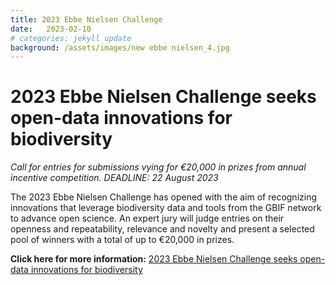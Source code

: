 ```yaml
---
title: 2023 Ebbe Nielsen Challenge
date:   2023-02-10
# categories: jekyll update
background: /assets/images/new ebbe nielsen_4.jpg
---
```


# 2023 Ebbe Nielsen Challenge seeks open-data innovations for biodiversity

*Call for entries for submissions vying for €20,000 in prizes from annual incentive competition.
 DEADLINE: 22 August 2023*

The 2023 Ebbe Nielsen Challenge has opened with the aim of recognizing innovations that leverage biodiversity data and tools 
from the GBIF network to advance open science. An expert jury will judge entries on their openness and repeatability, 
relevance and novelty and present a selected pool of winners with a total of up to €20,000 in prizes.


**Click here for more information:** 
[2023 Ebbe Nielsen Challenge seeks open-data innovations for biodiversity](https://www.gbif.org/news/21vzChUiLS19gDFpOzozBp/2023-ebbe-nielsen-challenge-seeks-open-data-innovations-for-biodiversity)
